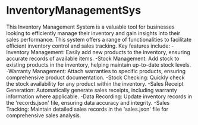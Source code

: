 # InventoryManagementSys
This Inventory Management System is a valuable tool for businesses looking to efficiently manage their inventory and gain insights into their sales performance. This system offers a range of functionalities to facilitate efficient inventory control and sales tracking. Key features include:
-Inventory Management: Easily add new products to the inventory, ensuring accurate records of available items.
-Stock Management: Add stock to existing products in the inventory, helping maintain up-to-date stock levels.
-Warranty Management: Attach warranties to specific products, ensuring comprehensive product documentation.
-Stock Checking: Quickly check the stock availability for any product within the inventory.
-Sales Receipt Generation: Automatically generate sales receipts, including warranty information where applicable.
-Data Recording: Update inventory records in the 'records.json' file, ensuring data accuracy and integrity.
-Sales Tracking: Maintain detailed sales records in the 'sales.json' file for comprehensive sales analysis.
